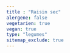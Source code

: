 ```yaml
---
title : "Raisin sec"
alergene: false
vegetarien: true
vegan: true
type: "legumes"
sitemap_exclude: true
--- 
```

